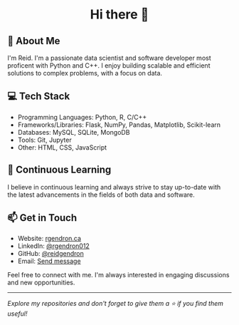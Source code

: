 <h1 align="center">Hi there 👋</h1>

## 📝 About Me

I'm Reid. I'm a passionate data scientist and software developer most proficent with Python and C++. I enjoy building scalable and efficient solutions to complex problems, with a focus on data.

## 💻 Tech Stack

- Programming Languages: Python, R, C/C++
- Frameworks/Libraries: Flask, NumPy, Pandas, Matplotlib, Scikit-learn
- Databases: MySQL, SQLite, MongoDB
- Tools: Git, Jupyter
- Other: HTML, CSS, JavaScript


## 🌱 Continuous Learning

I believe in continuous learning and always strive to stay up-to-date with the latest advancements in the fields of both data and software.

## 📫 Get in Touch

- Website: <a href="https://rgendron.ca">rgendron.ca</a>
- LinkedIn: <a href="https://www.linkedin.com/in/rgendron012/">@rgendron012</a>
- GitHub: <a href="https://github.com/reidgendron">@reidgendron</a>
- Email: <a href="mailto:reidgendron@outlook.com">Send message</a>

Feel free to connect with me. I'm always interested in engaging discussions and new opportunities.

---

<em>Explore my repositories and don't forget to give them a ⭐️ if you find them useful!</em>
